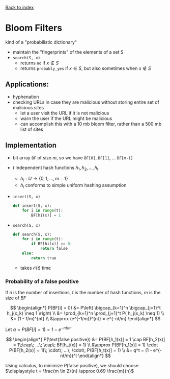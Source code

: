 [Back to index](index)

# Bloom Filters

kind of a "probabilistic dictionary"

- maintain the "fingerprints" of the elements of a set S
- `search(S, x)`
  - returns `no` if $x \not \in S$
  - returns `probably_yes` if $x \in S$, but also sometimes when $x \not \in S$

## Applications:

- hyphenation
- checking URLs in case they are malicious without storing entire set of malicious sites
  - let a user visit the URL if it is not malicious
  - warn the user if the URL might be malicious
  - can accomplish this with a 10 mb bloom filter, rather than a 500 mb list of sites

## Implementation

- bit array `BF` of size $m$, so we have `BF[0]`, `BF[1]`, ... `BF[m-1]`

- $t$ independent hash functions $h_1, h_2, ..., h_t$

  - $h_i : U \to \lbrace 0, 1, ..., m-1 \rbrace$
  - $h_i$ conforms to simple uniform hashing assumption

- `insert(S, x)`

  ```python
  def insert(S, x):
      for i in range(t):
          BF[hi(x)] = 1
  ```
  
- `search(S, x)`
  
  ```python
  def search(S, x):
      for i in range(t):
          if BF[hi(x)] == 0:
              return false
      else:
          return true
  ```
  
  
  - takes $\mathcal O(t)$ time

### Probability of a false positive

If $n$ is the number of insertions, $t$ is the number of hash functions, $m$ is the size of $BF$

$$
\begin{align*}
P(BF[i] = 0) &= P\left( \bigcap_{k=1}^n \bigcap_{j=1}^t h_j(x_k) \neq 1 \right) \\
&= \prod_{k=1}^n \prod_{j=1}^t P( h_j(x_k) \neq 1) \\
&= (1 - 1/m)^{nt} \\
&\approx (e^{-1/m})^{nt} = e^{-nt/m}
\end{align*}
$$

Let $q = P(BF[i] = 1) = 1 - e^{-nt/m}$

$$
\begin{align*}
P(\text{false positive}) &= P(BF[h_1(x)] = 1 \cap BF[h_2(x)] = 1\;\cap\; ...\; \cap\; BF[h_t(x)] = 1) \\
&\approx P(BF[h_1(x)] = 1) \cdot P(BF[h_2(x)] = 1)\; \cdot\; ...\; \cdot\; P(BF[h_t(x)] = 1) \\
&= q^t = (1 - e^{-nt/m})^t
\end{align*}
$$

Using calculus, to minimize $P(\text{false positive})$, we should choose $\displaystyle t = \frac{m \ln 2}{n} \approx 0.69 \frac{m}{n}$

